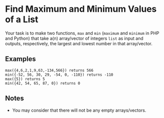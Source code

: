 # Find Maximum and Minimum Values of a List

Your task is to make two functions, ```max``` and ```min``` (`maximum` and `minimum` in PHP and Python) that take a(n) array/vector of integers ```list``` as input and outputs, respectively, the largest and lowest number in that array/vector.

## Examples

```
max({4,6,2,1,9,63,-134,566}) returns 566
min({-52, 56, 30, 29, -54, 0, -110}) returns -110
max({5}) returns 5
min({42, 54, 65, 87, 0}) returns 0
```

## Notes

- You may consider that there will not be any empty arrays/vectors.
